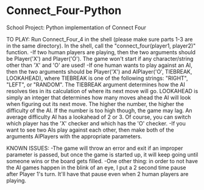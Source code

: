 # Connect_Four-Python
School Project:
Python implementation of Connect Four

TO PLAY:
Run Connect_Four_4 in the shell (please make sure parts 1-3 are in the same directory).
In the shell, call the "connect_four(player1, player2)" function. 
      -If two human players are playing, then the two arguments should be Player('X') and Player('O'). The game won't start if any character/string other than 'X' and 'O' are used!
      -If one human wants to play against an AI, then the two arguments should be Player('X') and AIPlayer('O', TIEBREAK, LOOKAHEAD), where TIEBREAK is one of the following strings: "RIGHT", "LEFT", or "RANDOM". The TIEBREAK argument determines how the AI resolves ties in its calculation of where its next move will go. LOOKAHEAD is simply an integer that determines how many moves ahead the AI will look when figuring out its next move. The higher the number, the higher the difficulty of the AI. If the number is too high though, the game may lag. An average difficulty AI has a lookahead of 2 or 3. Of course, you can switch which player has the 'X' checker and which has the 'O' checker.
      -If you want to see two AIs play against each other, then make both of the arguments AIPlayers with the appropriate parameters.
  
KNOWN ISSUES:
-The game will throw an error and exit if an improper parameter is passed, but once the game is started up, it will keep going until someone wins or the board gets filled. 
-One other thing: in order to not have the AI games happen in the blink of an eye, I put a 2 second time pause after Player 1's turn. It'll have that pause even when 2 human players are playing.
